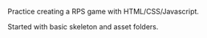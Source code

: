 Practice creating a RPS game with HTML/CSS/Javascript.

Started with basic skeleton and asset folders.